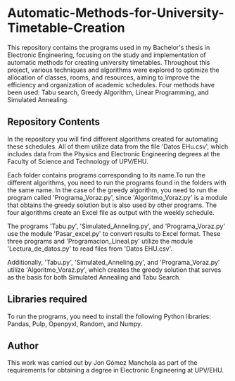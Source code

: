 # Automatic-Methods-for-University-Timetable-Creation


This repository contains the programs used in my Bachelor's thesis in Electronic Engineering, focusing on the study and implementation of automatic methods for creating university timetables. Throughout this project, various techniques and algorithms were explored to optimize the allocation of classes, rooms, and resources, aiming to improve the efficiency and organization of academic schedules. Four methods have been used: Tabu search, Greedy Algorithm, Linear Programming, and Simulated Annealing.

## Repository Contents

In the repository you will find different algorithms created for automating these schedules. All of them utilize data from the file 'Datos EHu.csv', which includes data from the Physics and Electronic Engineering degrees at the Faculty of Science and Technology of UPV/EHU. 

Each folder contains programs corresponding to its name.To run the different algorithms, you need to run the programs found in the folders with the same name. In the case of the greedy algorithm, you need to run the program called 'Programa_Voraz.py', since 'Algoritmo_Voraz.py' is a module that obtains the greedy solution but is also used by other programs. The four algorithms create an Excel file as output with the weekly schedule.

The programs 'Tabu.py', 'Simulated_Anneling.py', and 'Programa_Voraz.py' use the module 'Pasar_excel.py' to convert results to Excel format. These three programs and 'Programacion_Lineal.py' utilize the module 'Lectura_de_datos.py' to read files from 'Datos EHU.csv'.

Additionally, 'Tabu.py', 'Simulated_Anneling.py', and 'Programa_Voraz.py' utilize 'Algoritmo_Voraz.py', which creates the greedy solution that serves as the basis for both Simulated Annealing and Tabu Search.

## Libraries required


To run the programs, you need to install the following Python libraries: Pandas, Pulp, Openpyxl, Random, and Numpy.



## Author

This work was carried out by Jon Gómez Manchola as part of the requirements for obtaining a degree in Electronic Engineering at UPV/EHU.

